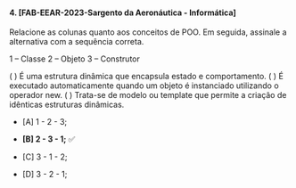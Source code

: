#### 4. [FAB-EEAR-2023-Sargento da Aeronáutica - Informática]

Relacione as colunas quanto aos conceitos de POO. Em seguida, assinale a alternativa com a sequência correta.

1 – Classe
2 – Objeto
3 – Construtor

( ) É uma estrutura dinâmica que encapsula estado e comportamento.
( ) É executado automaticamente quando um objeto é instanciado utilizando o operador new.
( ) Trata-se de modelo ou template que permite a criação de idênticas estruturas dinâmicas.

- [A] 1 - 2 - 3;

- **[B] 2 - 3 - 1;** ✅

- [C] 3 - 1 - 2;

- [D] 3 - 2 - 1;